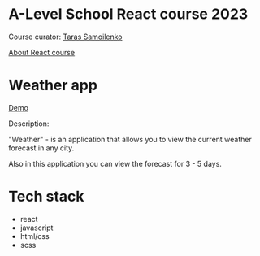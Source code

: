 # A-Level School React course 2023
Course curator: [Taras Samoilenko](https://github.com/cos1715)

 [About React course](https://a-level.com.ua/courses/front-end-online/)
# Weather app
[Demo](https://weather-ob0pwvesu-iren-15.vercel.app/) 

Description: 

"Weather" - is an application that allows you to view the current weather forecast in any city.

Also in this application you can view the forecast for 3 - 5 days.
# Tech stack
- react
- javascript
- html/css
- scss
